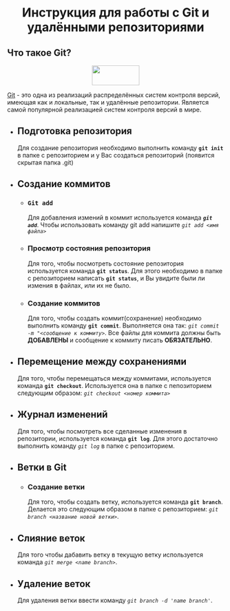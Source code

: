 # <center>**Инструкция для работы с Git и удалёнными репозиториями</center>**

## **Что такое Git?**
<p align="center">
  <img width="110" height="46" src="https://git-scm.com/images/logo@2x.png">
</p>

[Git](https://git-scm.com/) - это одна из реализаций распределённых систем контроля версий, имеющая как и локальные, так и удалённые репозитории. Является самой популярной реализацией систем контроля версий в мире.
- ## **Подготовка репозитория**
    Для создание репозитория необходимо выполнить команду **```git init```**  в папке с репозиторием и у Вас создаться репозиторий (появится скрытая папка .git)

- ## **Создание коммитов**

    - ### **```Git add```**
        Для добавления измений в коммит используется команда ***```git add```***. Чтобы использовать команду git add напишите *```git add <имя файла>```*

    - ### **Просмотр состояния репозитория**
        Для того, чтобы посмотреть состояние репозитория используется команда **```git status```**. Для этого необходимо в папке с репозиторием написать **```git status```**, и Вы увидите были ли измения в файлах, или их не было.

    - ### **Создание коммитов**
        Для того, чтобы создать коммит(сохранение) необходимо выполнить команду **```git commit```**. Выполняется она так: *```git commit -m "<сообщение к коммиту>```*. Все файлы для коммита должны быть **ДОБАВЛЕНЫ** и сообщение к коммиту писать **ОБЯЗАТЕЛЬНО**.
- ## **Перемещение между сохранениями**
    Для того, чтобы перемещаться между коммитами, используется команда **```git checkout```**. Используется она в папке с пепозиторием следующим образом: *```git checkout <номер коммита>```*

- ## **Журнал изменений**
    Для того, чтобы посмотреть все сделанные изменения в репозитории, используется команда **```git log```**. Для этого достаточно выполнить команду *```git log```* в папке с репозиторием.

- ## **Ветки в Git**

    - ### **Создание ветки**

        Для того, чтобы создать ветку, используется команда **```git branch```**. Делается это следующим образом в папке с репозиторием: *```git branch <название новой ветки>```*.

- ## **Слияние веток**

    Для того чтобы дабавить ветку в текущую ветку используется команда *```git merge <name branch>```*.

- ## **Удаление веток**
    Для удаления ветки ввести команду *```git branch -d 'name branch'```*.

